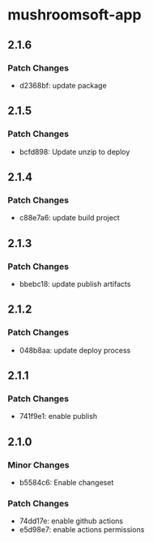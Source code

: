 # mushroomsoft-app

## 2.1.6

### Patch Changes

- d2368bf: update package

## 2.1.5

### Patch Changes

- bcfd898: Update unzip to deploy

## 2.1.4

### Patch Changes

- c88e7a6: update build project

## 2.1.3

### Patch Changes

- bbebc18: update publish artifacts

## 2.1.2

### Patch Changes

- 048b8aa: update deploy process

## 2.1.1

### Patch Changes

- 741f9e1: enable publish

## 2.1.0

### Minor Changes

- b5584c6: Enable changeset

### Patch Changes

- 74dd17e: enable github actions
- e5d98e7: enable actions permissions
